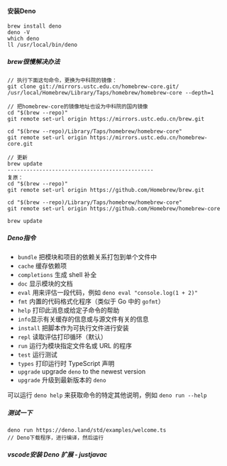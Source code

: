 #### 安装Deno

```shell
brew install deno
deno -V
which deno
ll /usr/local/bin/deno
```

##### brew很慢解决办法

```
// 执行下面这句命令，更换为中科院的镜像：
git clone git://mirrors.ustc.edu.cn/homebrew-core.git/ /usr/local/Homebrew/Library/Taps/homebrew/homebrew-core --depth=1

// 把homebrew-core的镜像地址也设为中科院的国内镜像
cd "$(brew --repo)" 
git remote set-url origin https://mirrors.ustc.edu.cn/brew.git

cd "$(brew --repo)/Library/Taps/homebrew/homebrew-core" 
git remote set-url origin https://mirrors.ustc.edu.cn/homebrew-core.git

// 更新
brew update
----------------------------------------------
复原：
cd "$(brew --repo)"
git remote set-url origin https://github.com/Homebrew/brew.git
 
cd "$(brew --repo)/Library/Taps/homebrew/homebrew-core"
git remote set-url origin https://github.com/Homebrew/homebrew-core
 
brew update
```



##### Deno指令

- `bundle` 把模块和项目的依赖关系打包到单个文件中
- `cache` 缓存依赖项
- `completions` 生成 shell 补全
- `doc` 显示模块的文档
- `eval` 用来评估一段代码，例如 `deno eval "console.log(1 + 2)"`
- `fmt` 内置的代码格式化程序（类似于 Go 中的 `gofmt`）
- `help` 打印此消息或给定子命令的帮助
- `info`显示有关缓存的信息或与源文件有关的信息
- `install` 把脚本作为可执行文件进行安装
- `repl` 读取评估打印循环（默认）
- `run` 运行为模块指定文件名或 URL 的程序
- `test` 运行测试
- `types` 打印运行时 TypeScript 声明
- `upgrade` upgrade `deno` to the newest version
- `upgrade` 升级到最新版本的 `deno`

可以运行 `deno help` 来获取命令的特定其他说明，例如 `deno run --help`

##### 测试一下

```
deno run https://deno.land/std/examples/welcome.ts
// Deno下载程序，进行编译，然后运行

```

##### vscode安装  Deno 扩展 - justjavac

